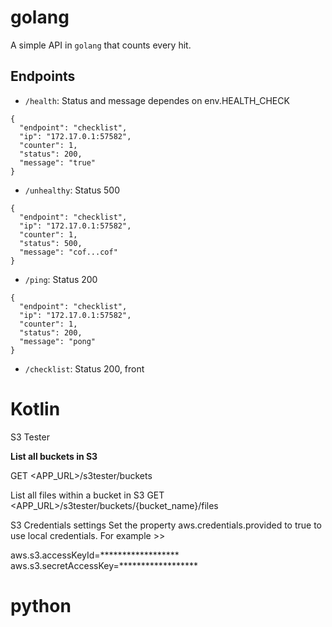 # golang

A simple API in `golang` that counts every hit.

## Endpoints
+ `/health`: Status and message dependes on env.HEALTH_CHECK
```
{
  "endpoint": "checklist",
  "ip": "172.17.0.1:57582",
  "counter": 1,
  "status": 200,
  "message": "true"
}
```
+ `/unhealthy`: Status 500
```
{
  "endpoint": "checklist",
  "ip": "172.17.0.1:57582",
  "counter": 1,
  "status": 500,
  "message": "cof...cof"
}
```
+ `/ping`: Status 200
```
{
  "endpoint": "checklist",
  "ip": "172.17.0.1:57582",
  "counter": 1,
  "status": 200,
  "message": "pong"
}
```
+ `/checklist`: Status 200, front 

# Kotlin

S3 Tester

**List all buckets in S3**

GET <APP_URL>/s3tester/buckets

List all files within a bucket in S3
GET <APP_URL>/s3tester/buckets/{bucket_name}/files


S3 Credentials settings
Set the property aws.credentials.provided to true to use local credentials. For example >>

aws.s3.accessKeyId=******************
aws.s3.secretAccessKey=******************

# python

